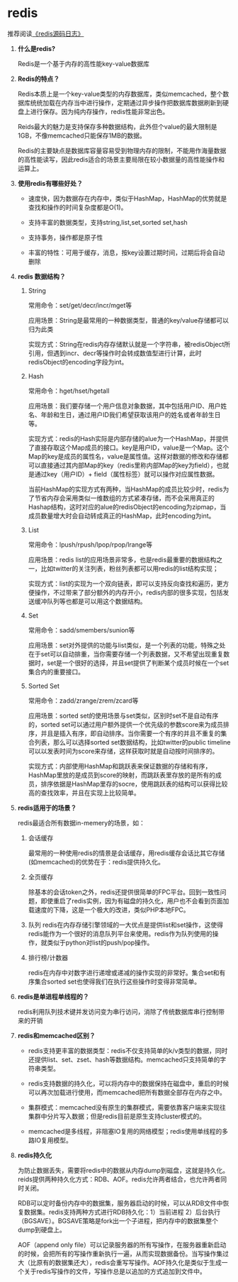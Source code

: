 # redis

推荐阅读[《redis源码日志》](http://daoluan.net/redis-source-notes)


1. **什么是redis?**

    Redis是一个基于内存的高性能key-value数据库

2. **Redis的特点？**

    Redis本质上是一个key-value类型的内存数据库，类似memcached，整个数据库统统加载在内存当中进行操作，定期通过异步操作把数据库数据刷新到硬盘上进行保存。因为纯内存操作，redis性能非常出色。
    
    Reids最大的魅力是支持保存多种数据结构，此外但个value的最大限制是1GB，不像memcached只能保存1MB的数据。

    Redis的主要缺点是数据库容量容易受到物理内存的限制，不能用作海量数据的高性能读写，因此redis适合的场景主要局限在较小数据量的高性能操作和运算上。

3. **使用redis有哪些好处？**

    * 速度快，因为数据存在内存中，类似于HashMap，HashMap的优势就是查找和操作的时间复杂度都是O(1)。

    * 支持丰富的数据类型，支持string,list,set,sorted set,hash

    * 支持事务，操作都是原子性

    * 丰富的特性：可用于缓存，消息，按key设置过期时间，过期后将会自动删除

4. **redis 数据结构？**

    1. String
    
        常用命令：set/get/decr/incr/mget等

        应用场景：String是最常用的一种数据类型，普通的key/value存储都可以归为此类

        实现方式：String在redis内存存储默认就是一个字符串，被redisObject所引用，但遇到incr、decr等操作时会转成数值型进行计算，此时redisObject的encoding字段为int。

    2. Hash

        常用命令：hget/hset/hgetall

        应用场景：我们要存储一个用户信息对象数据，其中包括用户ID、用户姓名、年龄和生日，通过用户ID我们希望获取该用户的姓名或者年龄生日等。

        实现方式：redis的Hash实际是内部存储的alue为一个HashMap，并提供了直接存取这个Map成员的接口。key是用户ID，value是一个Map。这个Map的key是成员的属性名，value是属性值。这样对数据的修改和存储都可以直接通过其内部Map的key（redis里称内部Map的key为field），也就是通过key（用户ID）+ field（属性标签）就可以操作对应属性数据。

        当前HashMap的实现方式有两种，当HashMap的成员比较少时，redis为了节省内存会采用类似一维数组的方式紧凑存储，而不会采用真正的Hashap结构，这时对应的alue的redisObject的encoding为zipmap，当成员数量增大时会自动转成真正的HashMap，此时encoding为int。

    3. List

        常用命令：lpush/rpush/lpop/rpop/lrange等

        应用场景：redis list的应用场景非常多，也是redis最重要的数据结构之一，比如twitter的关注列表，粉丝列表都可以用redis的list结构实现；

        实现方式：list的实现为一个双向链表，即可以支持反向查找和遍历，更方便操作，不过带来了部分额外的内存开小，redis内部的很多实现，包括发送缓冲队列等也都是可以用这个数据结构。

    4. Set

        常用命令：sadd/smembers/sunion等

        应用场景：set对外提供的功能与list类似，是一个列表的功能，特殊之处在于set可以自动排重，当你需要存储一个列表数据，又不希望出现重复数据时，set是一个很好的选择，并且set提供了判断某个成员时候在一个set集合内的重要接口。

    5. Sorted Set

        常用命令：zadd/zrange/zrem/zcard等

        应用场景：sorted set的使用场景与set类似，区别时set不是自动有序的，sorted set可以通过用户额外提供一个优先级的参数score来为成员排序，并且是插入有序，即自动排序。当你需要一个有序的并且不重复的集合列表，那么可以选择sorted set数据结构，比如twitter的public timeline可以以发表时间为score来存储，这样获取时就是自动按时间排序的。

        实现方式：内部使用HashMap和跳跃表来保证数据的存储和有序，HashMap里放的是成员到score的映射，而跳跃表里存放的是所有的成员，排序依据是HashMap里存的socre，使用跳跃表的结构可以获得比较高的查找效率，并且在实现上比较简单。
    
5. **redis适用于的场景？**

    redis最适合所有数据in-memery的场景，如：

    1. 会话缓存

        最常用的一种使用redis的情景是会话缓存，用redis缓存会话比其它存储(如memcached)的优势在于：redis提供持久化。

    2. 全页缓存

        除基本的会话token之外，redis还提供很简单的FPC平台。回到一致性问题，即使重启了redis实例，因为有磁盘的持久化，用户也不会看到页面加载速度的下降，这是一个极大的改进，类似PHP本地FPC。

    3. 队列
        redis在内存存储引擎领域的一大优点是提供list和set操作，这使得redis能作为一个很好的消息队列平台来使用。redis作为队列使用的操作，就类似于python对list的push/pop操作。

    4. 排行榜/计数器
        
        redis在内存中对数字进行递增或递减的操作实现的非常好。集合set和有序集合sorted set也使得我们在执行这些操作时变得非常简单。

6. **redis是单进程单线程的？**

    redis利用队列技术键并发访问变为串行访问，消除了传统数据库串行控制带来的开销

7. **redis和memcached区别？**

    * redis支持更丰富的数据类型：redis不仅支持简单的k/v类型的数据，同时还提供list、set、zset、hash等数据结构。memcached只支持简单的字符串类型。

    * redis支持数据的持久化，可以将内存中的数据保持在磁盘中，重启的时候可以再次加载进行使用，而memcached把所有数据全部存在内存之中。

    * 集群模式：memcached没有原生的集群模式，需要依靠客户端来实现往集群中分片写入数据；但是redis目前是原生支持cluster模式的。

    * memcached是多线程，非阻塞IO复用的网络模型；redis使用单线程的多路IO复用模型。

8. **redis持久化**

    为防止数据丢失，需要将redis中的数据从内存dump到磁盘，这就是持久化。reids提供两种持久化方式：RDB、AOF。redis允许两者结合，也允许两者同时关闭。
    
    RDB可以定时备份内存中的数据集，服务器启动的时候，可以从RDB文件中恢复数据集。redis支持两种方式进行RDB持久化：1）当前进程 2）后台执行（BGSAVE）。BGSAVE策略是fork出一个子进程，把内存中的数据集整个dump到硬盘上。

    AOF（append only file）可以记录服务器的所有写操作，在服务器重新启动的时候，会把所有的写操作重新执行一遍，从而实现数据备份。当写操作集过大（比原有的数据集还大），redis会重写写操作。AOF持久化是类似于生成一个关于redis写操作的文件，写操作总是以追加的方式追加到文件中。